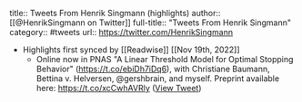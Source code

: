 title:: Tweets From Henrik Singmann (highlights)
author:: [[@HenrikSingmann on Twitter]]
full-title:: "Tweets From Henrik Singmann"
category:: #tweets
url:: https://twitter.com/HenrikSingmann

- Highlights first synced by [[Readwise]] [[Nov 19th, 2022]]
	- Online now in PNAS "A Linear Threshold Model for Optimal Stopping Behavior" (https://t.co/ebiDh7iDq6), with Christiane Baumann, Bettina v. Helversen, @gershbrain, and myself. Preprint available here: https://t.co/xcCwhAVRly ([View Tweet](https://twitter.com/HenrikSingmann/status/1265910502544363521))